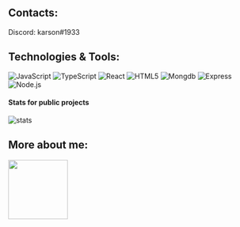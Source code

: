 ## Contacts:

Discord: karson#1933

## Technologies & Tools:
![JavaScript](https://img.shields.io/badge/JavaScript-323330?style=for-the-badge&logo=javascript&logoColor=F7DF1E)
![TypeScript](https://img.shields.io/badge/typescript-323330.svg?style=for-the-badge&logo=typescript&logoColor=blue)
![React](https://img.shields.io/badge/react-323330.svg?style=for-the-badge&logo=react&logoColor=61dafb)
![HTML5](https://img.shields.io/badge/html5-323330.svg?style=for-the-badge&logo=html5&logoColor=orange)
![Mongdb](https://img.shields.io/badge/mongodb-323330.svg?style=for-the-badge&logo=mongodb&logoColor=green)
![Express](https://img.shields.io/badge/express-323330.svg?style=for-the-badge&logo=express&logoColor=259dff)
![Node.js](https://img.shields.io/badge/node.js-323330.svg?style=for-the-badge&logo=node.js&logoColor=green)


#### Stats for public projects
![stats](	https://github-readme-stats.vercel.app/api?username=kars0nn&theme=blue-green)


## More about me:
<img src="https://images.credly.com/size/680x680/images/40d75658-d28b-4a28-8bff-bea3ab502778/ITF_2B_Logo_Certified.png" width="120px" height="120px" />
